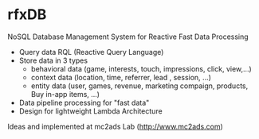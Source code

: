 rfxDB
=====

NoSQL Database Management System for Reactive Fast Data Processing

* Query data RQL (Reactive Query Language)
* Store data in 3 types 
  + behavioral data (game, interests, touch, impressions, click, view,...)
  + context data (location, time, referrer, lead , session, ...)
  + entity data (user, games, revenue, marketing compaign, products, Buy in-app items, ...)
* Data pipeline processing for "fast data"
* Design for lightweight Lambda Architecture

Ideas and implemented at mc2ads Lab (http://www.mc2ads.com) 
